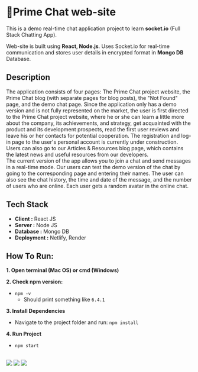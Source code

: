 <h1> 📎Prime Chat web-site</h1>

<p>This is a demo real-time chat application project to learn <b>socket.io</b> (Full Stack Chatting App).</p>
<p>Web-site is built using <b>React, Node.js</b>. Uses Socket.io for real-time communication and stores user details in encrypted format in <b>Mongo DB</b> Database.</p>

## Description

<p>The application consists of four pages: The Prime Chat project website, the Prime Chat blog (with separate pages for blog posts), the "Not Found" page, and the demo chat page. Since the application only has a demo version and is not fully represented on the market, the user is first directed to the Prime Chat project website, where he or she can learn a little more about the company, its achievements, and strategy, get acquainted with the product and its development prospects, read the first user reviews and leave his or her contacts for potential cooperation. The registration and log-in page to the user's personal account is currently under construction. Users can also go to our Articles & Resources blog page, which contains the latest news and useful resources from our developers.<br>The current version of the app allows you to join a chat and send messages in a real-time mode. Our users can test the demo version of the chat by going to the corresponding page and entering their names. The user can also see the chat history, the time and date of the message, and the number of users who are online.  Each user gets a random avatar in the online chat.</p>

## Tech Stack
* <b>Client :</b> React JS
* <b>Server :</b> Node JS
* <b>Database :</b> Mongo DB
* <b>Deployment :</b> Netlify, Render
  
## How To Run:
**1. Open terminal (Mac OS) or cmd (Windows)**  

**2. Check npm version:**
* `npm -v`
  - Should print something like `6.4.1`

**3. Install Dependencies**
* Navigate to the project folder and run: `npm install`

**4. Run Project**
* `npm start`
 <br>
 <img src="./public/01.png">
 <img src="./public/02.png">
 <img src="./public/03.png">
